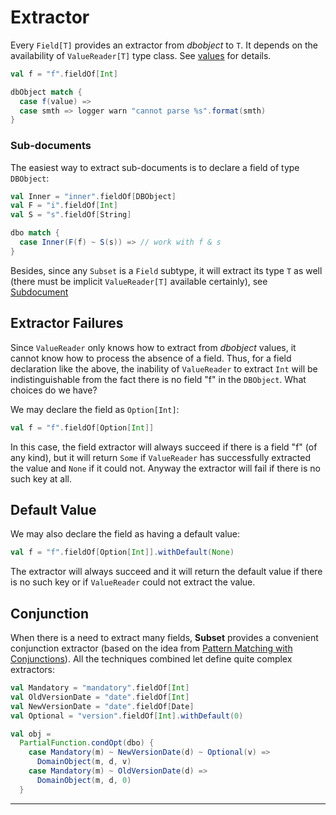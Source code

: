 # Extractor

Every `Field[T]` provides an extractor from $dbobject$ to `T`. It
depends on the availability of `ValueReader[T]` type class. See
[values]($appBaseUrl$/Serializer.html) for details.

```scala
val f = "f".fieldOf[Int]

dbObject match {
  case f(value) => 
  case smth => logger warn "cannot parse %s".format(smth)
}
```

### Sub-documents

The easiest way to extract sub-documents is to declare a field of type
`DBObject`:

```scala
val Inner = "inner".fieldOf[DBObject]
val F = "i".fieldOf[Int]
val S = "s".fieldOf[String]

dbo match {
  case Inner(F(f) ~ S(s)) => // work with f & s
}
```

Besides, since any `Subset` is a `Field` subtype, it will extract its
type `T` as well (there must be implicit `ValueReader[T]` available
certainly), see [Subdocument]($siteBaseUrl$/Example.html#Subdocument)

## Extractor Failures

Since `ValueReader` only knows how to extract from $dbobject$ values,
it cannot know how to process the absence of a field. Thus, for a
field declaration like the above, the inability of `ValueReader` to
extract `Int` will be indistinguishable from the fact there is no
field "f" in the `DBObject`. What choices do we have?

We may declare the field as `Option[Int]`:

```scala
val f = "f".fieldOf[Option[Int]]
```

In this case, the field extractor will always succeed if there is a
field "f" (of any kind), but it will return `Some` if `ValueReader`
has successfully extracted the value and `None` if it could
not. Anyway the extractor will fail if there is no such key at all.

## Default Value

We may also declare the field as having a default value:

```scala
val f = "f".fieldOf[Option[Int]].withDefault(None)
```

The extractor will always succeed and it will return the default value
if there is no such key or if `ValueReader` could not extract the value.

## Conjunction

When there is a need to extract many fields, __Subset__ provides a
convenient conjunction extractor (based on the idea from
[Pattern Matching with Conjunctions](http://stackoverflow.com/questions/2261358/pattern-matching-with-conjunctions-patterna-and-patternb)). All
the techniques combined let define quite complex extractors:

```scala
val Mandatory = "mandatory".fieldOf[Int]
val OldVersionDate = "date".fieldOf[Int]
val NewVersionDate = "date".fieldOf[Date]
val Optional = "version".fieldOf[Int].withDefault(0)

val obj =
  PartialFunction.condOpt(dbo) {
    case Mandatory(m) ~ NewVersionDate(d) ~ Optional(v) =>
      DomainObject(m, d, v)
    case Mandatory(m) ~ OldVersionDate(d) =>
      DomainObject(m, d, 0)
  }
```

* * *
